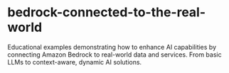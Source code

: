 # bedrock-connected-to-the-real-world
Educational examples demonstrating how to enhance AI capabilities by connecting Amazon Bedrock to real-world data and services. From basic LLMs to context-aware, dynamic AI solutions.
